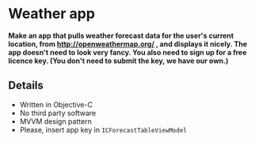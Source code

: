 #  Weather app

__Make an app that pulls weather forecast data for the user's current location, from http://openweathermap.org/ , and displays it nicely. The app doesn't need to look very fancy. You also need to sign up for a free licence key. (You don't need to submit the key, we have our own.)__

## Details

- Written in Objective-C
- No third party software
- MVVM design pattern
- Please, insert app key in `ICForecastTableViewModel`
